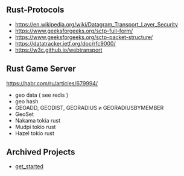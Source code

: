 
## Rust-Protocols
* https://en.wikipedia.org/wiki/Datagram_Transport_Layer_Security
* https://www.geeksforgeeks.org/sctp-full-form/
* https://www.geeksforgeeks.org/sctp-packet-structure/
* https://datatracker.ietf.org/doc/rfc9000/
* https://w3c.github.io/webtransport


## Rust Game Server

https://habr.com/ru/articles/679994/
* geo data ( see redis )
* geo hash
* GEOADD, GEODIST, GEORADIUS и GEORADIUSBYMEMBER
* GeoSet
* Nakama tokia rust
* Mudpi tokio rust
* Hazel tokio rust


## Archived Projects

* [get_started](./get_started)
